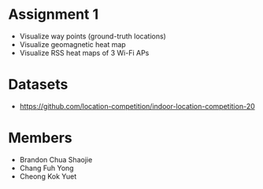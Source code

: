 # Assignment 1
- Visualize way points (ground-truth locations)
- Visualize geomagnetic  heat map
- Visualize RSS heat maps of 3 Wi-Fi APs

# Datasets
- https://github.com/location-competition/indoor-location-competition-20

# Members
- Brandon Chua Shaojie
- Chang Fuh Yong
- Cheong Kok Yuet
